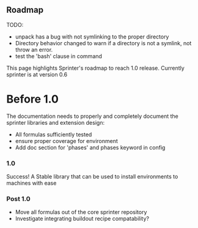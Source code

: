 Roadmap
-------



TODO:
* unpack has a bug with not symlinking to the proper directory
* Directory behavior changed to warn if a directory is not a symlink, not throw an error.
* test the 'bash' clause in command

This page highlights Sprinter's roadmap to reach 1.0
release. Currently sprinter is at version 0.6

# Before 1.0
The documentation needs to properly and completely document
the sprinter libraries and extension design:

* All formulas sufficiently tested
* ensure proper coverage for environment
* Add doc section for 'phases' and phases keyword in config

### 1.0
Success! A Stable library that can be used to install environments to machines with ease

### Post 1.0
* Move all formulas out of the core sprinter repository
* Investigate integrating buildout recipe compatability?

